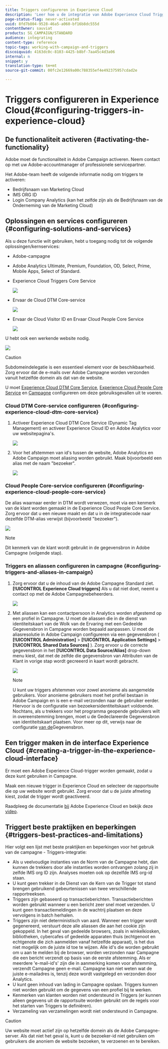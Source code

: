 ```yaml
---
title: Triggers configureren in Experience Cloud
description: 'Leer hoe u de integratie van Adobe Experience Cloud Triggers configureert om op basis van hun eerdere gedrag persoonlijke leveringen naar uw klanten te sturen. '
page-status-flag: never-activated
uuid: 8fd7b804-9528-46a5-a060-bf16b8dc555d
contentOwner: sauviat
products: SG_CAMPAIGN/STANDARD
audience: integrating
content-type: reference
topic-tags: working-with-campaign-and-triggers
discoiquuid: 4163dc0c-8103-4425-b8bf-7aa45c4d3a06
internal: n
snippet: y
translation-type: tm+mt
source-git-commit: 00fc2e12669a00c788355ef4e492375957cdad2e

---
```



# Triggers configureren in Experience Cloud{#configuring-triggers-in-experience-cloud}

## De functionaliteit activeren {#activating-the-functionality}

Adobe moet de functionaliteit in Adobe Campaign activeren. Neem contact op met uw Adobe-accountmanager of professionele servicepartner.

Het Adobe-team heeft de volgende informatie nodig om triggers te activeren:

* Bedrijfsnaam van Marketing Cloud
* IMS ORG ID
* Login Company Analytics (kan het zelfde zijn als de Bedrijfsnaam van de Onderneming van de Marketing Cloud)

## Oplossingen en services configureren {#configuring-solutions-and-services}

Als u deze functie wilt gebruiken, hebt u toegang nodig tot de volgende oplossingen/kernservices:

* Adobe-campagne
* Adobe Analytics Ultimate, Premium, Foundation, OD, Select, Prime, Mobile Apps, Select of Standard.
* Experience Cloud Triggers Core Service

   ![](assets/trigger_uc_prereq_1.png)

* Ervaar de Cloud DTM Core-service

   ![](assets/trigger_uc_prereq_2.png)

* Ervaar de Cloud Visitor ID en Ervaar Cloud People Core Service

   ![](assets/trigger_uc_prereq_3.png)

U hebt ook een werkende website nodig.

![](assets/trigger_uc_prereq_4.png)

>[!CAUTION]
>
>Subdomeindelegatie is een essentieel element voor de beschikbaarheid. Zorg ervoor dat de e-mails over Adobe Campagne worden verzonden vanuit hetzelfde domein als dat van de website.

U moet [Experience Cloud DTM Core Service](#configuring-experience-cloud-dtm-core-service), [Experience Cloud People Core Service](#configuring-experience-cloud-people-core-service) en [Campagne](#configuring-triggers-and-aliases-in-campaign) configureren om deze gebruiksgevallen uit te voeren.

### Cloud DTM Core-service configureren {#configuring-experience-cloud-dtm-core-service}

1. Activeer Experience Cloud DTM Core Service (Dynamic Tag Management) en activeer Experience Cloud ID en Adobe Analytics voor uw websitepagina&#39;s.

   ![](assets/trigger_uc_conf_1.png)

1. Voor het afstemmen van id&#39;s tussen de website, Adobe Analytics en Adobe Campaign moet aliasing worden gebruikt. Maak bijvoorbeeld een alias met de naam &quot;bezoeker&quot;.

   ![](assets/trigger_uc_conf_2.png)

### Cloud People Core-service configureren {#configuring-experience-cloud-people-core-service}

De alias waarnaar eerder in DTM wordt verwezen, moet via een kenmerk van de klant worden gemaakt in de Experience Cloud People Core Service. Zorg ervoor dat u een nieuwe maakt en dat u in de integratiecode naar dezelfde DTM-alias verwijst (bijvoorbeeld &quot;bezoeker&quot;).

![](assets/trigger_uc_conf_3.png)

>[!NOTE]
>
>Dit kenmerk van de klant wordt gebruikt in de gegevensbron in Adobe Campagne (volgende stap).

### Triggers en aliassen configureren in campagne {#configuring-triggers-and-aliases-in-campaign}

1. Zorg ervoor dat u de inhoud van de Adobe Campagne Standard ziet. **[!UICONTROL Experience Cloud triggers]** Als u dat niet doet, neemt u contact op met de Adobe Campagnebeheerders.

   ![](assets/remarketing_1.png)

1. Met aliassen kan een contactpersoon in Analytics worden afgestemd op een profiel in Campagne. U moet de aliassen die in de dienst van identiteitskaart van de Wolk van de Ervaring met een Gedeelde Gegevensbron in Campagne worden bepaald aanpassen. U moet de aliasresolutie in Adobe Campaign configureren via een gegevensbron ( **[!UICONTROL Administration]** > **[!UICONTROL Application Settings]** > **[!UICONTROL Shared Data Sources]** ). Zorg ervoor u de correcte gegevensbron in het **[!UICONTROL Data Source/Alias]** drop-down menu kiest, dat met de zelfde die gegevensbron van Attributen van de Klant in vorige stap wordt gecreeerd in kaart wordt gebracht.

   ![](assets/trigger_uc_conf_5.png)

   >[!NOTE]
   >
   >U kunt uw triggers afstemmen voor zowel anonieme als aangemelde gebruikers. Voor anonieme gebruikers moet het profiel bestaan in Adobe Campaign en is een e-mail verzonden naar de gebruiker eerder. Hiervoor is de configuratie van bezoekersidentiteitskaart voldoende. Nochtans, als u trekkers voor het programma geopende gebruikers wilt in overeenstemming brengen, moet u de Gedeclareerde Gegevensbron van identiteitskaart plaatsen. Voor meer op dit, verwijs naar de configuratie [van de](../../integrating/using/provisioning-and-configuring-integration-with-audience-manager-or-people-core-service.md#step-2--configure-the-data-sources)Gegevensbron.

## Een trigger maken in de interface Experience Cloud {#creating-a-trigger-in-the-experience-cloud-interface}

Er moet een Adobe Experience Cloud-trigger worden gemaakt, zodat u deze kunt gebruiken in Campagne.

Maak een nieuwe trigger in Experience Cloud en selecteer de rapportsuite die op uw website wordt gebruikt. Zorg ervoor dat u de juiste afmeting kiest, zodat de trigger wordt geactiveerd.

Raadpleeg de documentatie [bij](https://marketing.adobe.com/resources/help/en_US/mcloud/triggers.html) Adobe Experience Cloud en bekijk deze [video](https://helpx.adobe.com/marketing-cloud/how-to/email-marketing.html#step-two).

## Triggert beste praktijken en beperkingen {#triggers-best-practices-and-limitations}

Hier volgt een lijst met beste praktijken en beperkingen voor het gebruik van de campagne - Triggers-integratie:

* Als u veelvoudige instanties van de Norm van de Campagne hebt, dan kunnen de trekkers door alle instanties worden ontvangen zolang zij in zelfde IMS org ID zijn. Analyses moeten ook op dezelfde IMS org-id staan.
* U kunt geen trekker in de Dienst van de Kern van de Trigger tot stand brengen gebruikend gebeurtenissen van twee verschillende rapportreeksen.
* Triggers zijn gebaseerd op transactieberichten. Transactieberichten worden gebruikt wanneer u een bericht zeer snel moet verzenden. U kunt geen transactiemeldingen in de wachtrij plaatsen en deze vervolgens in batch herhalen.
* Triggers zijn niet deterministisch van aard. Wanneer een trigger wordt gegenereerd, verstuurt deze alle aliassen die aan het cookie zijn gekoppeld. In het geval van gedeelde browsers, zoals in winkelkiosken, bibliotheken, cybercafes of gedeelde apparaten thuis (echtgenoot en echtgenote die zich aanmelden vanaf hetzelfde apparaat), is het dus niet mogelijk om de juiste id toe te wijzen. Alle id&#39;s die worden gebruikt om u aan te melden bij de browser, worden verzonden naar Campagne die een bericht verzendt op basis van de eerste afstemming. Als er meerdere &#39;e-mail-id&#39;s&#39; zijn die in aanmerking komen voor afstemming, verzendt Campagne geen e-mail. Campagne kan niet weten wat de juiste e-mailadres is, tenzij deze wordt vastgelegd en verzonden door Analytics.
* U kunt geen inhoud van lading in Campagne opslaan. Triggers kunnen niet worden gebruikt om de gegevens van een profiel bij te werken.
* Kenmerken van klanten worden niet ondersteund in Triggers (er kunnen alleen gegevens uit de rapportsuite worden gebruikt om de regels voor het starten van Triggers te definiëren).
* Verzameling van verzamelingen wordt niet ondersteund in Campagne.

>[!CAUTION]
>
>Uw website moet actief zijn op hetzelfde domein als de Adobe Campagne-server. Als dat niet het geval is, kunt u de bezoeker-id niet gebruiken om gebruikers die anoniem de website bezoeken, te verzoenen en te bereiken.

